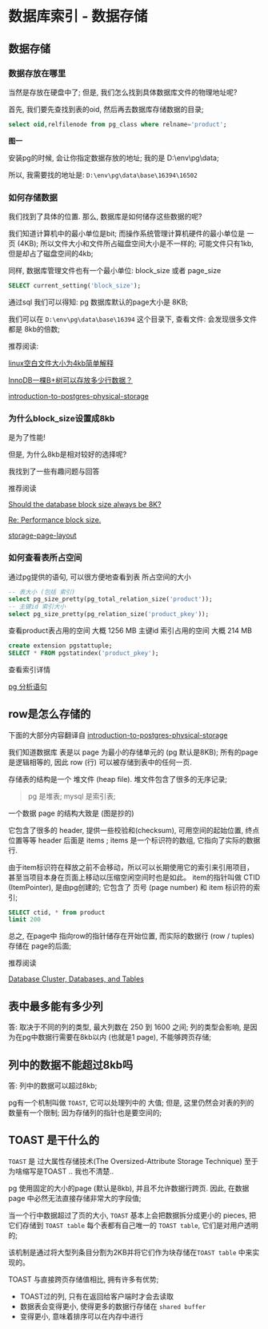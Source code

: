 # 数据库索引 - 数据存储

## 数据存储

### 数据存放在哪里

当然是存放在硬盘中了;
但是, 我们怎么找到具体数据库文件的物理地址呢?

首先, 我们要先查找到表的oid, 然后再去数据库存储数据的目录;

```sql
select oid,relfilenode from pg_class where relname='product';
```

**图一**

安装pg的时候, 会让你指定数据存放的地址; 
我的是 D:\env\pg\data; 

所以, 我需要找的地址是: 
`D:\env\pg\data\base\16394\16502`


### 如何存储数据

我们找到了具体的位置.
那么, 数据库是如何储存这些数据的呢? 

我们知道计算机中的最小单位是bit;
而操作系统管理计算机硬件的最小单位是 一页 (4KB); 
所以文件大小和文件所占磁盘空间大小是不一样的;
可能文件只有1kb, 但是却占了磁盘空间的4kb;

同样, 数据库管理文件也有一个最小单位: block_size 或者 page_size


```sql
SELECT current_setting('block_size');
```

通过sql 我们可以得知:
pg 数据库默认的page大小是 8KB;

我们可以在 `D:\env\pg\data\base\16394` 这个目录下, 查看文件:
会发现很多文件都是 8kb的倍数;


推荐阅读: 

[linux空白文件大小为4kb简单解释](https://blog.csdn.net/weixin_43944305/article/details/103578222)

[InnoDB一棵B+树可以存放多少行数据？](https://www.cnblogs.com/leefreeman/p/8315844.html)

[introduction-to-postgres-physical-storage](http://rachbelaid.com/introduction-to-postgres-physical-storage/)

### 为什么block_size设置成8kb

是为了性能!

但是, 为什么8kb是相对较好的选择呢?

我找到了一些有趣问题与回答

推荐阅读

[Should the database block size always be 8K?](https://knowledgebase.progress.com/articles/Article/18293)

[Re: Performance block size.](https://www.postgresql.org/message-id/irnvt4%24es5%241%40dough.gmane.org)

[storage-page-layout](https://www.postgresql.org/docs/current/storage-page-layout.html)


### 如何查看表所占空间

通过pg提供的语句, 可以很方便地查看到表 所占空间的大小

```sql
-- 表大小 (包括 索引)
select pg_size_pretty(pg_total_relation_size('product'));
-- 主键id 索引大小
select pg_size_pretty(pg_relation_size('product_pkey'));
```


查看product表占用的空间 大概 1256 MB
主键id 索引占用的空间 大概 214 MB


```sql
create extension pgstattuple;
SELECT * FROM pgstatindex('product_pkey');
```

查看索引详情

[pg 分析语句](http://mysql.taobao.org/monthly/2018/11/06/)


## row是怎么存储的

下面的大部分内容翻译自 [introduction-to-postgres-physical-storage](http://rachbelaid.com/introduction-to-postgres-physical-storage/)

我们知道数据库 表是以 page 为最小的存储单元的 (pg 默认是8KB);
所有的page是逻辑相等的, 因此 row (行) 可以被存储到表中的任何一页.

存储表的结构是一个 堆文件 (heap file). 
堆文件包含了很多的无序记录; 

> pg 是堆表; mysql 是索引表;

一个数据 page 的结构大致是 (图是抄的)

它包含了很多的 header, 提供一些校验和(checksum), 可用空间的起始位置, 终点位置等等
header 后面是 items ;
items 是一个标识符的数组, 它指向了实际的数据行.

由于item标识符在释放之前不会移动，所以可以长期使用它的索引来引用项目，甚至当项目本身在页面上移动以压缩空闲空间时也是如此。
item的指针叫做 CTID (ItemPointer), 是由pg创建的;
它包含了 页号 (page number) 和 item 标识符的索引;


```sql
SELECT ctid, * from product
limit 200
```

总之, 在page中 指向row的指针储存在开始位置, 
而实际的数据行 (row / tuples) 存储在 page的后面;

推荐阅读

[Database Cluster, Databases, and Tables](http://www.interdb.jp/pg/pgsql01.html)

## 表中最多能有多少列

答: 取决于不同的列的类型, 最大列数在 250 到 1600 之间;
列的类型会影响, 是因为在pg中数据行需要在8kb以内 (也就是1 page), 不能够跨页存储;

## 列中的数据不能超过8kb吗

答: 列中的数据可以超过8kb; 

pg有一个机制叫做 `TOAST`, 它可以处理列中的 大值;
但是, 这里仍然会对表的列的数量有一个限制;
因为存储列的指针也是要空间的;

## TOAST 是干什么的

`TOAST` 是 过大属性存储技术(The Oversized-Attribute Storage Technique)
至于为啥缩写是TOAST ..  我也不清楚..

pg 使用固定的大小的page (默认是8kb), 并且不允许数据行跨页.
因此, 在数据page 中必然无法直接存储非常大的字段值; 

当一个行中数据超过了页的大小, `TOAST` 基本上会把数据拆分成更小的 pieces, 把它们存储到 `TOAST table`
每个表都有自己唯一的 `TOAST table`, 它们是对用户透明的;

该机制是通过将大型列条目分割为2KB并将它们作为块存储在`TOAST table` 中来实现的。

TOAST 与直接跨页存储值相比, 拥有许多有优势;
- TOAST过的列, 只有在返回给客户端时才会去读取
- 数据表会变得更小, 使得更多的数据行存储在 `shared buffer`
- 变得更小, 意味着排序可以在内存中进行

